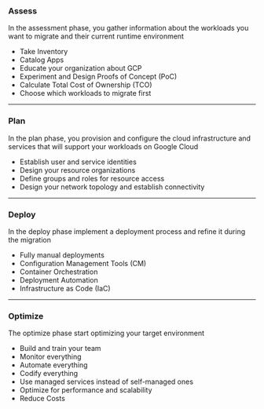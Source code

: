 ### Assess

In the assessment phase, you gather information about the workloads you want to migrate and their current runtime environment

* Take Inventory
* Catalog Apps
* Educate your organization about GCP
* Experiment and Design Proofs of Concept (PoC)
* Calculate Total Cost of Ownership (TCO)
* Choose which workloads to migrate first

---

### Plan

In the plan phase, you provision and configure the cloud infrastructure and services that will support your workloads on Google Cloud

* Establish user and service identities
* Design your resource organizations
* Define groups and roles for resource access
* Design your network topology and establish connectivity

---

### Deploy

In the deploy phase implement a deployment process and refine it during the migration

* Fully manual deployments
* Configuration Management Tools (CM)
* Container Orchestration
* Deployment Automation
* Infrastructure as Code (IaC)

---

### Optimize

The optimize phase start optimizing your target environment

* Build and train your team
* Monitor everything
* Automate everything
* Codify everything
* Use managed services instead of self-managed ones
* Optimize for performance and scalability
* Reduce Costs
